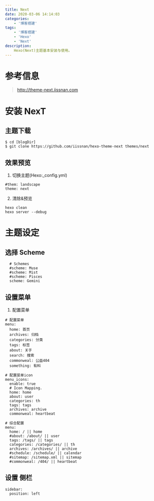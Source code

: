 ```yaml
---
title: Next
date: 2020-03-06 14:14:03
categories:
    - '博客搭建'
tags:
    - '博客搭建'
    - 'Hexo'
    - 'Next'
description:
    Hexo(Next)主题基本安装与使用。
---
```


# 参考信息
> http://theme-next.iissnan.com

# 安装 NexT

## 主题下载
```
$ cd [blogDir]
$ git clone https://github.com/iissnan/hexo-theme-next themes/next
```

## 效果预览
1. 切换主题(Hexo:_config.yml)
```
#them: landscape
theme: next
```
2. 清除&预览
```
hexo clean
hexo server --debug
```


# 主题设定
## 选择 Scheme
```
  # Schemes
  #scheme: Muse
  #scheme: Mist
  #scheme: Pisces
  scheme: Gemini
```

## 设置菜单
1. 配置菜单
```
# 配置菜单
menu:
  home: 首页
  archives: 归档
  categories: 分类
  tags: 标签
  about: 关于
  search: 搜索
  commonweal: 公益404
  something: 有料

# 配置菜单icon
menu_icons:
  enable: true
  # Icon Mapping.
  home: home
  about: user
  categories: th
  tags: tags
  archives: archive
  commonweal: heartbeat

# 综合配置
menu:
  home: / || home
  #about: /about/ || user
  tags: /tags/ || tags
  categories: /categories/ || th
  archives: /archives/ || archive
  #schedule: /schedule/ || calendar
  #sitemap: /sitemap.xml || sitemap
  #commonweal: /404/ || heartbeat
```

## 设置 侧栏
```
sidebar:
  position: left
```